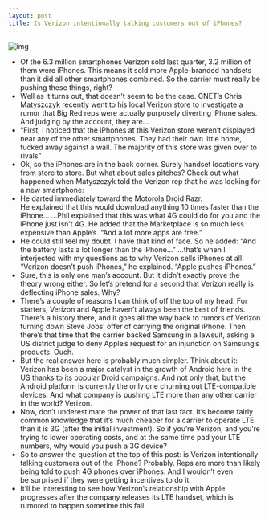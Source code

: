 ```yaml
---
layout: post
title: Is Verizon intentionally talking customers out of iPhones?
---
```

![img](http://media.idownloadblog.com/wp-content/uploads/2012/01/Verizon-Network.jpg)
* Of the 6.3 million smartphones Verizon sold last quarter, 3.2 million of them were iPhones. This means it sold more Apple-branded handsets than it did all other smartphones combined. So the carrier must really be pushing these things, right?
* Well as it turns out, that doesn’t seem to be the case. CNET’s Chris Matyszczyk recently went to his local Verizon store to investigate a rumor that Big Red reps were actually purposely diverting iPhone sales. And judging by the account, they are…
* “First, I noticed that the iPhones at this Verizon store weren’t displayed near any of the other smartphones. They had their own little home, tucked away against a wall. The majority of this store was given over to rivals”
* Ok, so the iPhones are in the back corner. Surely handset locations vary from store to store. But what about sales pitches? Check out what happened when Matyszczyk told the Verizon rep that he was looking for a new smartphone:
* He darted immediately toward the Motorola Droid Razr. He explained that this would download anything 10 times faster than the iPhone… …Phil explained that this was what 4G could do for you and the iPhone just isn’t 4G. He added that the Marketplace is so much less expensive than Apple’s. “And a lot more apps are free.”
* He could still feel my doubt. I have that kind of face. So he added: “And the battery lasts a lot longer than the iPhone…” …that’s when I interjected with my questions as to why Verizon sells iPhones at all. “Verizon doesn’t push iPhones,” he explained. “Apple pushes iPhones.”
* Sure, this is only one man’s account. But it didn’t exactly prove the theory wrong either. So let’s pretend for a second that Verizon really is deflecting iPhone sales. Why?
* There’s a couple of reasons I can think of off the top of my head. For starters, Verizon and Apple haven’t always been the best of friends. There’s a history there, and it goes all the way back to rumors of Verizon turning down Steve Jobs’ offer of carrying the original iPhone. Then there’s that time that the carrier backed Samsung in a lawsuit, asking a US district judge to deny Apple’s request for an injunction on Samsung’s products. Ouch.
* But the real answer here is probably much simpler. Think about it: Verizon has been a major catalyst in the growth of Android here in the US thanks to its popular Droid campaigns. And not only that, but the Android platform is currently the only one churning out LTE-compatible devices. And what company is pushing LTE more than any other carrier in the world? Verizon.
* Now, don’t underestimate the power of that last fact. It’s become fairly common knowledge that it’s much cheaper for a carrier to operate LTE than it is 3G (after the initial investment). So if you’re Verizon, and you’re trying to lower operating costs, and at the same time pad your LTE numbers, why would you push a 3G device?
* So to answer the question at the top of this post: is Verizon intentionally talking customers out of the iPhone? Probably. Reps are more than likely being told to push 4G phones over iPhones. And I wouldn’t even be surprised if they were getting incentives to do it.
* It’ll be interesting to see how Verizon’s relationship with Apple progresses after the company releases its LTE handset, which is rumored to happen sometime this fall.

